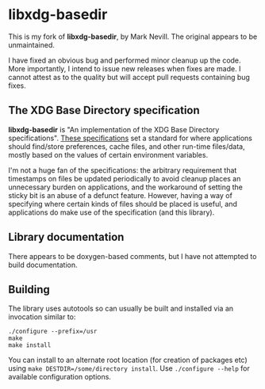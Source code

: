# libxdg-basedir

This is my fork of **libxdg-basedir**, by Mark Nevill. The original appears to be unmaintained.

I have fixed an obvious bug and performed minor cleanup up the code. More importantly, I
intend to issue new releases when fixes are made. I cannot attest as to the quality but
will accept pull requests containing bug fixes.

## The XDG Base Directory specification

**libxdg-basedir** is "An implementation of the XDG Base Directory specifications".
[These specifications](https://standards.freedesktop.org/basedir-spec/basedir-spec-latest.html)
set a standard for where applications should find/store preferences, cache files, and other
run-time files/data, mostly based on the values of certain environment variables.

I'm not a huge fan of the specifications: the arbitrary requirement that timestamps on files be
updated periodically to avoid cleanup places an unnecessary burden on applications, and the
workaround of setting the sticky bit is an abuse of a defunct feature. However, having a way of
specifying where certain kinds of files should be placed is useful, and applications do make
use of the specification (and this library).

## Library documentation

There appears to be doxygen-based comments, but I have not attempted to build documentation.

## Building

The library uses autotools so can usually be built and installed via an invocation similar to:

    ./configure --prefix=/usr
    make
    make install

You can install to an alternate root location (for creation of packages etc) using
`make DESTDIR=/some/directory install`. Use `./configure --help` for available configuration
options.
